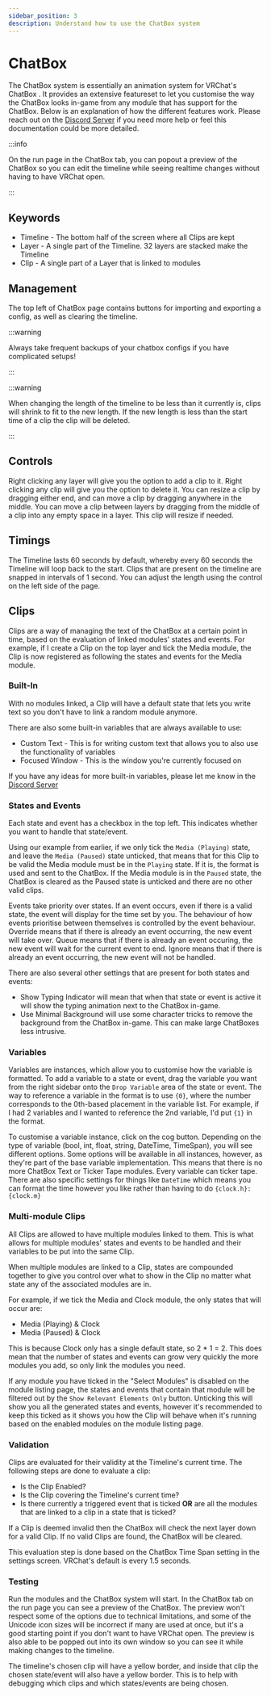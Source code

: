 ```yaml
---
sidebar_position: 3
description: Understand how to use the ChatBox system
---
```


# ChatBox

The ChatBox system is essentially an animation system for VRChat's ChatBox . It provides an extensive featureset to let you customise the way the ChatBox looks in-game from any module that has support for the ChatBox. Below is an explanation of how the different features work. Please reach out on the [Discord Server](https://discord.gg/vj4brHyvT5) if you need more help or feel this documentation could be more detailed.

:::info

On the run page in the ChatBox tab, you can popout a preview of the ChatBox so you can edit the timeline while seeing realtime changes without having to have VRChat open.

:::

## Keywords
- Timeline - The bottom half of the screen where all Clips are kept
- Layer - A single part of the Timeline. 32 layers are stacked make the Timeline
- Clip - A single part of a Layer that is linked to modules

## Management

The top left of ChatBox page contains buttons for importing and exporting a config, as well as clearing the timeline.

:::warning

Always take frequent backups of your chatbox configs if you have complicated setups!

:::

:::warning

When changing the length of the timeline to be less than it currently is, clips will shrink to fit to the new length. If the new length is less than the start time of a clip the clip will be deleted.

:::

## Controls
Right clicking any layer will give you the option to add a clip to it. Right clicking any clip will give you the option to delete it. You can resize a clip by dragging either end, and can move a clip by dragging anywhere in the middle. You can move a clip between layers by dragging from the middle of a clip into any empty space in a layer. This clip will resize if needed.

## Timings
The Timeline lasts 60 seconds by default, whereby every 60 seconds the Timeline will loop back to the start. Clips that are present on the timeline are snapped in intervals of 1 second. You can adjust the length using the control on the left side of the page.

## Clips
Clips are a way of managing the text of the ChatBox at a certain point in time, based on the evaluation of linked modules' states and events. For example, if I create a Clip on the top layer and tick the Media module, the Clip is now registered as following the states and events for the Media module.

### Built-In
With no modules linked, a Clip will have a default state that lets you write text so you don't have to link a random module anymore.

There are also some built-in variables that are always available to use:
- Custom Text - This is for writing custom text that allows you to also use the functionality of variables
- Focused Window - This is the window you're currently focused on

If you have any ideas for more built-in variables, please let me know in the [Discord Server](https://discord.gg/vj4brHyvT5)

### States and Events
Each state and event has a checkbox in the top left. This indicates whether you want to handle that state/event.

Using our example from earlier, if we only tick the `Media (Playing)` state, and leave the `Media (Paused)` state unticked, that means that for this Clip to be valid the Media module must be in the `Playing` state. If it is, the format is used and sent to the ChatBox. If the Media module is in the `Paused` state, the ChatBox is cleared as the Paused state is unticked and there are no other valid clips.

Events take priority over states. If an event occurs, even if there is a valid state, the event will display for the time set by you. The behaviour of how events prioritise between themselves is controlled by the event behaviour. Override means that if there is already an event occurring, the new event will take over. Queue means that if there is already an event occuring, the new event will wait for the current event to end. Ignore means that if there is already an event occurring, the new event will not be handled.

There are also several other settings that are present for both states and events:
- Show Typing Indicator will mean that when that state or event is active it will show the typing animation next to the ChatBox in-game.
- Use Minimal Background will use some character tricks to remove the background from the ChatBox in-game. This can make large ChatBoxes less intrusive.

### Variables
Variables are instances, which allow you to customise how the variable is formatted. To add a variable to a state or event, drag the variable you want from the right sidebar onto the `Drop Variable` area of the state or event. The way to reference a variable in the format is to use `{0}`, where the number corresponds to the 0th-based placement in the variable list. For example, if I had 2 variables and I wanted to reference the 2nd variable, I'd put `{1}` in the format.

To customise a variable instance, click on the cog button. Depending on the type of variable (bool, int, float, string, DateTime, TimeSpan), you will see different options. Some options will be available in all instances, however, as they're part of the base variable implementation. This means that there is no more ChatBox Text or Ticker Tape modules. Every variable can ticker tape. There are also specific settings for things like `DateTime` which means you can format the time however you like rather than having to do `{clock.h}:{clock.m}`

### Multi-module Clips
All Clips are allowed to have multiple modules linked to them. This is what allows for multiple modules' states and events to be handled and their variables to be put into the same Clip.

When multiple modules are linked to a Clip, states are compounded together to give you control over what to show in the Clip no matter what state any of the associated modules are in.

For example, if we tick the Media and Clock module, the only states that will occur are:
- Media (Playing) & Clock
- Media (Paused) & Clock

This is because Clock only has a single default state, so 2 * 1 = 2. This does mean that the number of states and events can grow very quickly the more modules you add, so only link the modules you need.

If any module you have ticked in the "Select Modules" is disabled on the module listing page, the states and events that contain that module will be filtered out by the `Show Relevant Elements Only` button. Unticking this will show you all the generated states and events, however it's recommended to keep this ticked as it shows you how the Clip will behave when it's running based on the enabled modules on the module listing page.

### Validation
Clips are evaluated for their validity at the Timeline's current time. The following steps are done to evaluate a clip:
- Is the Clip Enabled?
- Is the Clip covering the Timeline's current time?
- Is there currently a triggered event that is ticked **OR** are all the modules that are linked to a clip in a state that is ticked?

If a Clip is deemed invalid then the ChatBox will check the next layer down for a valid Clip. If no valid Clips are found, the ChatBox will be cleared.

This evaluation step is done based on the ChatBox Time Span setting in the settings screen. VRChat's default is every 1.5 seconds.


### Testing
Run the modules and the ChatBox system will start. In the ChatBox tab on the run page you can see a preview of the ChatBox. The preview won't respect some of the options due to technical limitations, and some of the Unicode icon sizes will be incorrect if many are used at once, but it's a good starting point if you don't want to have VRChat open. The preview is also able to be popped out into its own window so you can see it while making changes to the timeline.

The timeline's chosen clip will have a yellow border, and inside that clip the chosen state/event will also have a yellow border. This is to help with debugging which clips and which states/events are being chosen.